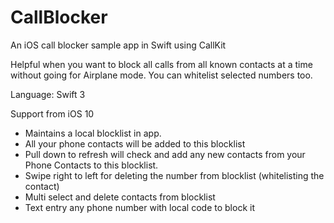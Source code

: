 # CallBlocker
An iOS call blocker sample app in Swift using CallKit

Helpful when you want to block all calls from all known contacts at a time without going for Airplane mode. You can whitelist selected numbers too.

Language: Swift 3

Support from iOS 10

- Maintains a local blocklist in app. 
- All your phone contacts will be added to this blocklist
- Pull down to refresh will check and add any new contacts from your Phone Contacts to this blocklist.
- Swipe right to left for deleting the number from blocklist (whitelisting the contact)
- Multi select and delete contacts from blocklist
- Text entry any phone number with local code to block it
